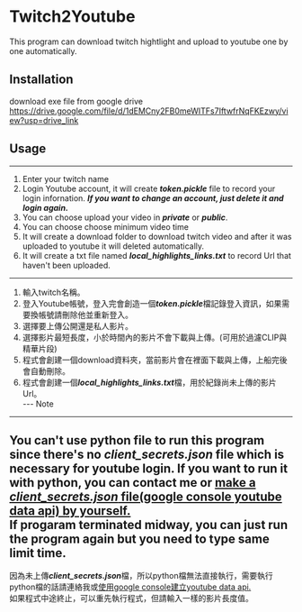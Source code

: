 # Twitch2Youtube
This program can download twitch hightlight and upload to youtube one by one automatically.
## Installation
download exe file from google drive
<https://drive.google.com/file/d/1dEMCny2FB0meWITFs7IftwfrNqFKEzwy/view?usp=drive_link>
## Usage
---
1. Enter your twitch name 
2. Login Youtube account, it will create ***token.pickle*** file to record your login infornation. ***If you want to change an account, just delete it and login again.***    
3. You can choose upload your video in ***private*** or ***public***.    
4. You can choose choose minimum video time    
5. It will create a download folder to download twitch video and after it was uploaded to youtube it will deleted automatically.    
6. It will create a txt file named ***local_highlights_links.txt*** to record Url that haven't been uploaded.    
---
1. 輸入twitch名稱。
2. 登入Youtube帳號，登入完會創造一個***token.pickle***檔記錄登入資訊，如果需要換帳號請刪除他並重新登入。  
3. 選擇要上傳公開還是私人影片。  
4. 選擇影片最短長度，小於時間內的影片不會下載與上傳。(可用於過濾CLIP與精華片段)  
5. 程式會創建一個download資料夾，當前影片會在裡面下載與上傳，上船完後會自動刪除。  
6. 程式會創建一個***local_highlights_links.txt***檔，用於紀錄尚未上傳的影片Url。  
--- Note
---
You can't use python file to run this program since there's no ***client_secrets.json*** file which is necessary for youtube login.
If you want to run it with python, you can contact me or [make a ***client_secrets.json*** file(google console youtube data api) by yourself.](https://console.cloud.google.com/)    
If progaram terminated midway, you can just run the program again but you need to type same limit time.  
---
因為未上傳***client_secrets.json***檔，所以python檔無法直接執行，需要執行python檔的話請連絡我或[使用google console建立youtube data api.](https://console.cloud.google.com/)    
如果程式中途終止，可以重先執行程式，但請輸入一樣的影片長度值。
